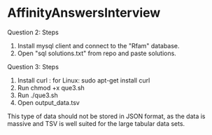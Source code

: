# AffinityAnswersInterview
Question 2:
Steps
1. Install mysql client and connect to the "Rfam" database.
2. Open "sql solutions.txt" from repo and paste solutions.


Question 3:
Steps
1. Install curl :
   for Linux: sudo apt-get install curl
2. Run chmod +x que3.sh
3. Run ./que3.sh
4. Open output_data.tsv

This type of data should not be stored in JSON format, as the data is massive and TSV is well suited for the large tabular data sets.
